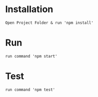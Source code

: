 # Installation

` Open Project Folder & run 'npm install' `

# Run

` run command 'npm start' `

# Test

` run command 'npm test' `